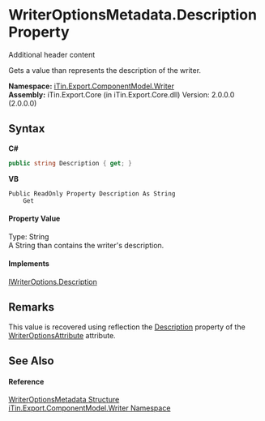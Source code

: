 # WriterOptionsMetadata.Description Property 
Additional header content 

Gets a value than represents the description of the writer.

**Namespace:**&nbsp;<a href="N_iTin_Export_ComponentModel_Writer">iTin.Export.ComponentModel.Writer</a><br />**Assembly:**&nbsp;iTin.Export.Core (in iTin.Export.Core.dll) Version: 2.0.0.0 (2.0.0.0)

## Syntax

**C#**<br />
``` C#
public string Description { get; }
```

**VB**<br />
``` VB
Public ReadOnly Property Description As String
	Get
```


#### Property Value
Type: String<br />A String than contains the writer's description.

#### Implements
<a href="P_iTin_Export_ComponentModel_Writer_IWriterOptions_Description">IWriterOptions.Description</a><br />

## Remarks
This value is recovered using reflection the <a href="P_iTin_Export_ComponentModel_Writer_WriterOptionsAttribute_Description">Description</a> property of the <a href="T_iTin_Export_ComponentModel_Writer_WriterOptionsAttribute">WriterOptionsAttribute</a> attribute.

## See Also


#### Reference
<a href="T_iTin_Export_ComponentModel_Writer_WriterOptionsMetadata">WriterOptionsMetadata Structure</a><br /><a href="N_iTin_Export_ComponentModel_Writer">iTin.Export.ComponentModel.Writer Namespace</a><br />